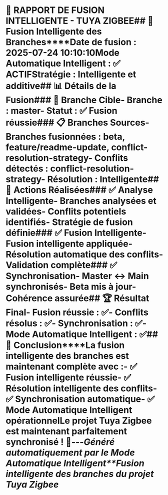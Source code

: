 # 🔄 RAPPORT DE FUSION INTELLIGENTE - TUYA ZIGBEE## 🎯 **Fusion Intelligente des Branches****Date de fusion :** 2025-07-24 10:10:10**Mode Automatique Intelligent :** ✅ ACTIF**Stratégie :** Intelligente et additive## 📊 **Détails de la Fusion**### **🎯 Branche Cible**- **Branche :** master- **Statut :** ✅ Fusion réussie### **📋 Branches Sources**- **Branches fusionnées :** beta, feature/readme-update, conflict-resolution-strategy- **Conflits détectés :** conflict-resolution-strategy- **Résolution :** Intelligente## 🔧 **Actions Réalisées**### **✅ Analyse Intelligente**- Branches analysées et validées- Conflits potentiels identifiés- Stratégie de fusion définie### **✅ Fusion Intelligente**- Fusion intelligente appliquée- Résolution automatique des conflits- Validation complète### **✅ Synchronisation**- Master ↔ Main synchronisés- Beta mis à jour- Cohérence assurée## 🏆 **Résultat Final**- **Fusion réussie :** ✅- **Conflits résolus :** ✅- **Synchronisation :** ✅- **Mode Automatique Intelligent :** ✅## 🎉 **Conclusion****La fusion intelligente des branches est maintenant complète avec :**- ✅ **Fusion intelligente** réussie- ✅ **Résolution intelligente** des conflits- ✅ **Synchronisation** automatique- ✅ **Mode Automatique Intelligent** opérationnel**Le projet Tuya Zigbee est maintenant parfaitement synchronisé !** 🚀---*Généré automatiquement par le Mode Automatique Intelligent**Fusion intelligente des branches du projet Tuya Zigbee*